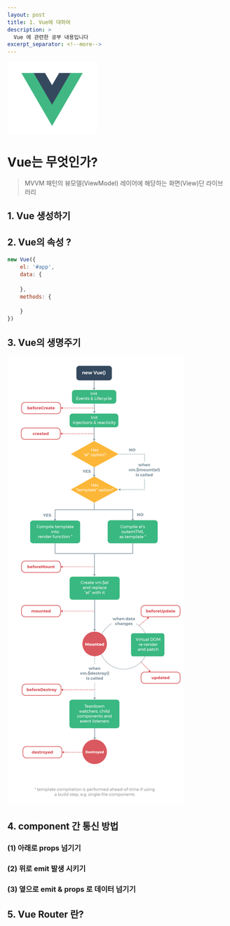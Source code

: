 ```yaml
---
layout: post
title: 1. Vue에 대하여
description: >
  Vue 에 관련한 공부 내용입니다
excerpt_separator: <!--more-->
---
```



<!-- more  -->

![vue-01-logo](img/vue-01-logo.png)
# Vue는 무엇인가?
> MVVM 패턴의 뷰모델(ViewModel) 레이어에 해당하는 화면(View)단 라이브러리

## 1. Vue 생성하기

## 2. Vue의 속성 ? 
```javascript
new Vue({
    el: '#app',
    data: {

    },
    methods: {

    }
})
```
## 3. Vue의 생명주기
![vue-02-lifecycle](img/vue-02-lifecycle.png)

## 4. component 간 통신 방법

### (1) 아래로 props 넘기기


### (2) 위로 emit 발생 시키기


### (3) 옆으로 emit & props 로 데이터 넘기기

## 5. Vue Router 란?